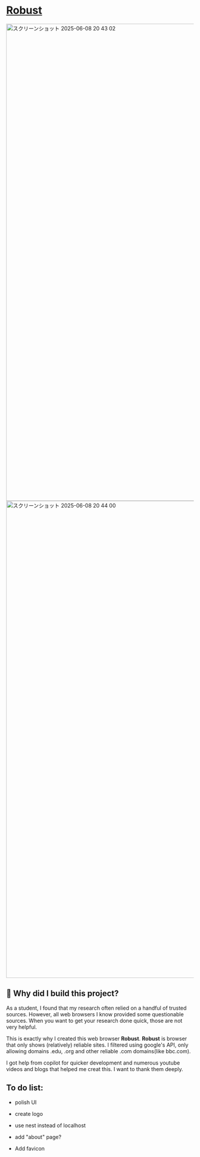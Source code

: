 # [**Robust**](https://north-river1015.github.io/Robust/) 
<img width="1280" alt="スクリーンショット 2025-06-08 20 43 02" src="https://github.com/user-attachments/assets/490a5e01-e66b-4cef-ba55-03d8ade69df6" />


<img width="1280" alt="スクリーンショット 2025-06-08 20 44 00" src="https://github.com/user-attachments/assets/47fb1ec0-871d-472c-8ab4-fd2782ee35ea" />

## 🤔 Why did I build this project?

As a student, I found that my research often relied on a handful of trusted sources. However, all web browsers I know provided some questionable sources. When you want to get your research done quick, those are not very helpful.


This is exactly why I created this web browser **Robust**. **Robust** is browser that only shows (relatively) reliable sites. 
I filtered using google's API, only allowing domains .edu, .org and other reliable .com domains(like bbc.com).

I got help from copilot for quicker development and numerous youtube videos and blogs that helped me creat this. I want to thank them deeply.

## To do list:

+ polish UI

+ create logo

+ use nest instead of localhost

+ add "about" page?

+ Add favicon


